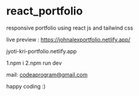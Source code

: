 # react_portfolio
responsive portfolio using react js and tailwind css

live preview : https://johnalexportfolio.netlify.app/

jyoti-kri-portfolio.netlify.app

1.npm i
2.npm run dev

mail: codeaprogram@gmail.com

happy coding :)
